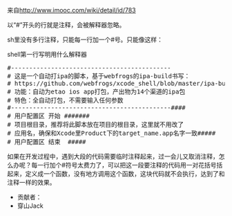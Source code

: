来自<a href="http://www.imooc.com/wiki/detail/id/783">http://www.imooc.com/wiki/detail/id/783</a>

以“#”开头的行就是注释，会被解释器忽略。

sh里没有多行注释，只能每一行加一个#号。只能像这样：

shell第一行写明用什么解释器
<pre class="shell sh_sh snippet-formatted sh_sourceCode">#--------------------------------------------
# 这是一个自动打ipa的脚本，基于webfrogs的ipa-build书写：
# https://github.com/webfrogs/xcode_shell/blob/master/ipa-build
# 功能：自动为etao ios app打包，产出物为14个渠道的ipa包
# 特色：全自动打包，不需要输入任何参数
#--------------------------------------------####
# 用户配置区 开始 #######
# 项目根目录，推荐将此脚本放在项目的根目录，这里就不用改了
# 应用名，确保和Xcode里Product下的target_name.app名字一致#####
# 用户配置区 结束  #####</pre>
如果在开发过程中，遇到大段的代码需要临时注释起来，过一会儿又取消注释，怎么办呢？每一行加个#符号太费力了，可以把这一段要注释的代码用一对花括号括起来，定义成一个函数，没有地方调用这个函数，这块代码就不会执行，达到了和注释一样的效果。
<div class="refer">
<ul class="clearfix">
	<li>贡献者：</li>
	<li>穿山Jack</li>
</ul>
</div>
